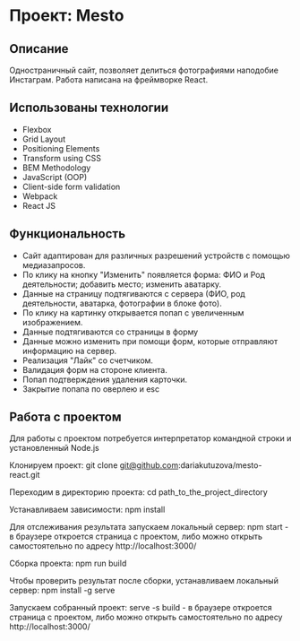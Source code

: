 # Проект: Mesto

## Описание
Одностраничный сайт, позволяет делиться фотографиями наподобие Инстаграм.
Работа написана на фреймворке React.

## Использованы технологии
- Flexbox
- Grid Layout
- Positioning Elements
- Transform using CSS
- BEM Methodology
- JavaScript (OOP)
- Client-side form validation
- Webpack
- React JS

## Функциональность
- Сайт адаптирован для различных разрешений устройств с помощью медиазапросов.
- По клику на кнопку "Изменить" появляется форма: ФИО и Род деятельности; добавить место; изменить аватарку.
- Данные на страницу подтягиваются с сервера (ФИО, род деятельности, аватарка, фотографии в блоке фото).
- По клику на картинку открывается попап с увеличенным изображением.
- Данные подтягиваются со страницы в форму
- Данные можно изменить при помощи форм, которые отправляют информацию на сервер.
- Реализация "Лайк" со счетчиком.
- Валидация форм на стороне клиента.
- Попап подтверждения удаления карточки.
- Закрытие попапа по оверлею и esc

## Работа с проектом
  Для работы с проектом потребуется интерпретатор командной строки и установленный Node.js
  
  Клонируем проект:
  git clone git@github.com:dariakutuzova/mesto-react.git
  
  Переходим в директорию проекта:
  cd path_to_the_project_directory
  
  Устанавливаем зависимости:
  npm install
  
  Для отслеживания результата запускаем локальный сервер:
  npm start - в браузере откроется страница с проектом, либо можно открыть самостоятельно по адресу http://localhost:3000/
  
  Сборка проекта:
  npm run build
  
  Чтобы проверить результат после сборки, устанавливаем локальный сервер:
  npm install -g serve
  
  Запускаем собранный проект:
  serve -s build - в браузере откроется страница с проектом, либо можно открыть самостоятельно по адресу http://localhost:3000/
